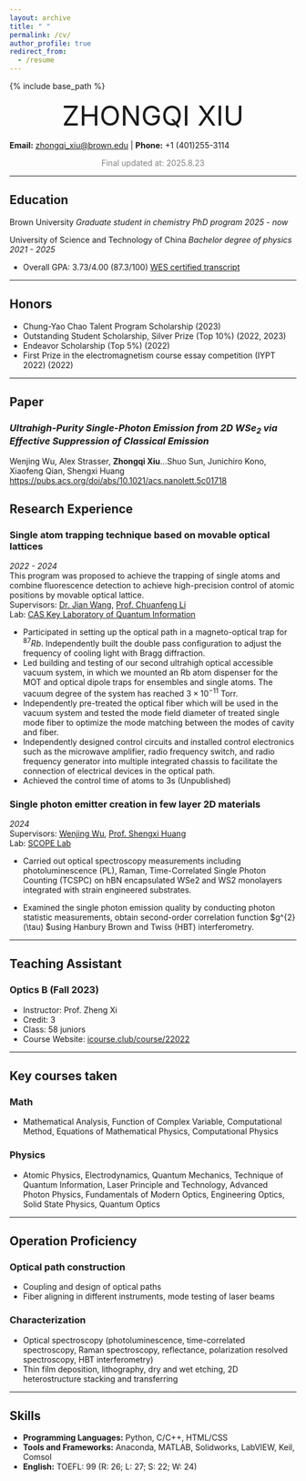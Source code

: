 ```yaml
---
layout: archive
title: " "
permalink: /cv/
author_profile: true
redirect_from:
  - /resume
---
```


{% include base_path %}

<div align='center' ><font size='60'>ZHONGQI XIU</font></div>

**Email:** zhongqi_xiu@brown.edu | **Phone:** +1 (401)255-3114

<p align="center" style="color:gray;"> Final updated at: 2025.8.23</p>

---

## Education

 Brown University
 _Graduate student in chemistry PhD program_ *2025 - now* 


 University of Science and Technology of China
 _Bachelor degree of physics_ *2021 - 2025*

 * Overall GPA: 3.73/4.00 (87.3/100) [WES certified transcript](../assets/WESreport.pdf)
---

## Honors

- Chung-Yao Chao Talent Program Scholarship (2023)
- Outstanding Student Scholarship, Silver Prize (Top 10%) (2022, 2023)
- Endeavor Scholarship (Top 5%) (2022)
- First Prize in the electromagnetism course essay competition (IYPT 2022) (2022)

---
## Paper

### _Ultrahigh-Purity Single-Photon Emission from 2D WSe$_{2}$ via Effective Suppression of Classical Emission_
Wenjing Wu, Alex Strasser, **Zhongqi Xiu**...Shuo Sun, Junichiro Kono, Xiaofeng Qian, Shengxi Huang
https://pubs.acs.org/doi/abs/10.1021/acs.nanolett.5c01718

## Research Experience

### Single atom trapping technique based on movable optical lattices 
*2022 - 2024*  
This program was proposed to achieve the trapping of single atoms and combine fluorescence detection to achieve high-precision control of atomic positions by movable optical lattice.  
Supervisors: [Dr. Jian Wang](https://faculty.ustc.edu.cn/wangjian1), [Prof. Chuanfeng Li](http://lqcc.ustc.edu.cn/cfli/)  
Lab: [CAS Key Laboratory of Quantum Information](https://lqcc.ustc.edu.cn/)

- Participated in setting up the optical path in a magneto-optical trap for $^{87}Rb$. Independently built the double pass configuration to adjust the frequency of cooling light with Bragg diffraction.
- Led building and testing of our second ultrahigh optical accessible vacuum system, in which we mounted an Rb atom dispenser for the MOT and optical dipole traps for ensembles and single atoms. The vacuum degree of the system has reached $3\times10^{-11}$ Torr.
- Independently pre-treated the optical fiber which will be used in the vacuum system and tested the mode field diameter of treated single mode fiber to optimize the mode matching between the modes of cavity and fiber.
- Independently designed control circuits and installed control electronics such as the microwave amplifier, radio frequency switch, and radio frequency generator into multiple integrated chassis to facilitate the connection of electrical devices in the optical path.
- Achieved the control time of atoms to 3s (Unpublished)

### Single photon emitter creation in few layer 2D materials
*2024*  
Supervisors: [Wenjing Wu](https://scholar.google.com/citations?user=lm68m7kAAAAJ&hl=en), [Prof. Shengxi Huang](https://profiles.rice.edu/faculty/shengxi-huang)  
Lab: [SCOPE Lab](https://scopelab.rice.edu/)

- Carried out optical spectroscopy measurements including photoluminescence (PL), Raman, Time-Correlated Single Photon Counting (TCSPC) on hBN encapsulated WSe2 and WS2 monolayers integrated with strain engineered substrates.
  
- Examined the single photon emission quality by conducting photon statistic measurements, obtain second-order correlation function $g^{2}(\tau) $using Hanbury Brown and Twiss (HBT) interferometry.

---

## Teaching Assistant

### Optics B (Fall 2023) 
- Instructor: Prof. Zheng Xi
- Credit: 3
- Class: 58 juniors
- Course Website: [icourse.club/course/22022](http://icourse.club/course/22022)
  
---
## Key courses taken

### Math
- Mathematical Analysis, Function of Complex Variable, Computational Method, Equations of Mathematical Physics, Computational Physics

### Physics
- Atomic Physics, Electrodynamics, Quantum Mechanics, Technique of Quantum Information, Laser Principle and Technology, Advanced Photon Physics, Fundamentals of Modern Optics, Engineering Optics, Solid State Physics, Quantum Optics
  
---

## Operation Proficiency

### Optical path construction
- Coupling and design of optical paths
- Fiber aligning in different instruments, mode testing of laser beams

### Characterization
- Optical spectroscopy (photoluminescence, time-correlated spectroscopy, Raman spectroscopy, reflectance, polarization resolved spectroscopy, HBT interferometry)
- Thin film deposition, lithography, dry and wet etching, 2D heterostructure stacking and transferring

---
## Skills

- **Programming Languages:** Python, C/C++, HTML/CSS
- **Tools and Frameworks:** Anaconda, MATLAB, Solidworks, LabVIEW, Keil, Comsol
- **English:** TOEFL: 99 (R: 26; L: 27; S: 22; W: 24)


